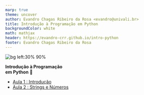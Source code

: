 ```yaml
---
marp: true
theme: uncover
author: Evandro Chagas Ribeiro da Rosa <evandro@univali.br>
title: Introdução à Programação em Python
backgroundColor: white
math: mathjax
header: https://evandro-crr.github.io/intro-python
footer: Evandro Chagas Ribeiro da Rosa
---
```


![bg left:30% 90%](https://api.qrserver.com/v1/create-qr-code/?format=svg&data=https://evandro-crr.github.io/intro-python)

**Introdução à Programação<br>em Python** 🐍

- [Aula 1 : Introdução](slides/1_aula.html)
- [Aula 2 : Strings e Números](slides/2_aula.html)

